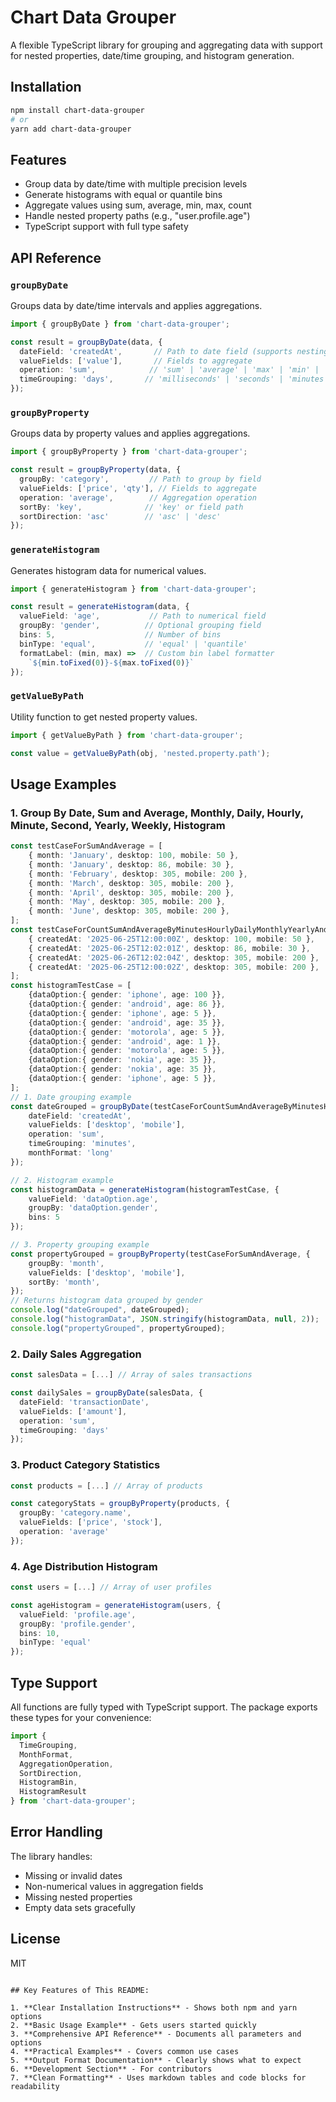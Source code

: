 
# Chart Data Grouper

A flexible TypeScript library for grouping and aggregating data with support for nested properties, date/time grouping, and histogram generation.

## Installation

```bash
npm install chart-data-grouper
# or
yarn add chart-data-grouper
```

## Features

- Group data by date/time with multiple precision levels
- Generate histograms with equal or quantile bins
- Aggregate values using sum, average, min, max, count
- Handle nested property paths (e.g., "user.profile.age")
- TypeScript support with full type safety

## API Reference

### `groupByDate`

Groups data by date/time intervals and applies aggregations.

```typescript
import { groupByDate } from 'chart-data-grouper';

const result = groupByDate(data, {
  dateField: 'createdAt',       // Path to date field (supports nesting)
  valueFields: ['value'],       // Fields to aggregate
  operation: 'sum',            // 'sum' | 'average' | 'max' | 'min' | 'count'
  timeGrouping: 'days',       // 'milliseconds' | 'seconds' | 'minutes' | 'hours' | 'days' | 'weeks' | 'months' | 'years' | 'YYYY-MM-DD-HH:mm:ss:SSS'
});
```

### `groupByProperty`

Groups data by property values and applies aggregations.

```typescript
import { groupByProperty } from 'chart-data-grouper';

const result = groupByProperty(data, {
  groupBy: 'category',         // Path to group by field
  valueFields: ['price', 'qty'], // Fields to aggregate
  operation: 'average',        // Aggregation operation
  sortBy: 'key',              // 'key' or field path
  sortDirection: 'asc'        // 'asc' | 'desc'
});
```

### `generateHistogram`

Generates histogram data for numerical values.

```typescript
import { generateHistogram } from 'chart-data-grouper';

const result = generateHistogram(data, {
  valueField: 'age',           // Path to numerical field
  groupBy: 'gender',          // Optional grouping field
  bins: 5,                    // Number of bins
  binType: 'equal',           // 'equal' | 'quantile'
  formatLabel: (min, max) =>  // Custom bin label formatter
    `${min.toFixed(0)}-${max.toFixed(0)}`
});
```

### `getValueByPath`

Utility function to get nested property values.

```typescript
import { getValueByPath } from 'chart-data-grouper';

const value = getValueByPath(obj, 'nested.property.path');
```

## Usage Examples
### 1. Group By Date, Sum and Average, Monthly, Daily, Hourly, Minute, Second, Yearly, Weekly, Histogram

```typescript
const testCaseForSumAndAverage = [
    { month: 'January', desktop: 100, mobile: 50 },
    { month: 'January', desktop: 86, mobile: 30 },
    { month: 'February', desktop: 305, mobile: 200 },
    { month: 'March', desktop: 305, mobile: 200 },
    { month: 'April', desktop: 305, mobile: 200 },
    { month: 'May', desktop: 305, mobile: 200 },
    { month: 'June', desktop: 305, mobile: 200 },
];
const testCaseForCountSumAndAverageByMinutesHourlyDailyMonthlyYearlyAndNone = [
    { createdAt: '2025-06-25T12:00:00Z', desktop: 100, mobile: 50 },
    { createdAt: '2025-06-25T12:02:01Z', desktop: 86, mobile: 30 },
    { createdAt: '2025-06-26T12:02:04Z', desktop: 305, mobile: 200 },
    { createdAt: '2025-06-25T12:00:02Z', desktop: 305, mobile: 200 },
];
const histogramTestCase = [
    {dataOption:{ gender: 'iphone', age: 100 }},
    {dataOption:{ gender: 'android', age: 86 }},
    {dataOption:{ gender: 'iphone', age: 5 }},
    {dataOption:{ gender: 'android', age: 35 }},
    {dataOption:{ gender: 'motorola', age: 5 }},
    {dataOption:{ gender: 'android', age: 1 }},
    {dataOption:{ gender: 'motorola', age: 5 }},
    {dataOption:{ gender: 'nokia', age: 35 }},
    {dataOption:{ gender: 'nokia', age: 35 }},
    {dataOption:{ gender: 'iphone', age: 5 }},
];
// 1. Date grouping example
const dateGrouped = groupByDate(testCaseForCountSumAndAverageByMinutesHourlyDailyMonthlyYearlyAndNone, {
    dateField: 'createdAt',
    valueFields: ['desktop', 'mobile'],
    operation: 'sum',
    timeGrouping: 'minutes',
    monthFormat: 'long'
});

// 2. Histogram example
const histogramData = generateHistogram(histogramTestCase, {
    valueField: 'dataOption.age',
    groupBy: 'dataOption.gender',
    bins: 5
});

// 3. Property grouping example
const propertyGrouped = groupByProperty(testCaseForSumAndAverage, {
    groupBy: 'month',
    valueFields: ['desktop', 'mobile'],
    sortBy: 'month',
});
// Returns histogram data grouped by gender
console.log("dateGrouped", dateGrouped);
console.log("histogramData", JSON.stringify(histogramData, null, 2));
console.log("propertyGrouped", propertyGrouped);

```

### 2. Daily Sales Aggregation

```typescript
const salesData = [...] // Array of sales transactions

const dailySales = groupByDate(salesData, {
  dateField: 'transactionDate',
  valueFields: ['amount'],
  operation: 'sum',
  timeGrouping: 'days'
});
```

### 3. Product Category Statistics

```typescript
const products = [...] // Array of products

const categoryStats = groupByProperty(products, {
  groupBy: 'category.name',
  valueFields: ['price', 'stock'],
  operation: 'average'
});
```

### 4. Age Distribution Histogram

```typescript
const users = [...] // Array of user profiles

const ageHistogram = generateHistogram(users, {
  valueField: 'profile.age',
  groupBy: 'profile.gender',
  bins: 10,
  binType: 'equal'
});
```

## Type Support

All functions are fully typed with TypeScript support. The package exports these types for your convenience:

```typescript
import {
  TimeGrouping,
  MonthFormat,
  AggregationOperation,
  SortDirection,
  HistogramBin,
  HistogramResult
} from 'chart-data-grouper';
```

## Error Handling

The library handles:
- Missing or invalid dates
- Non-numerical values in aggregation fields
- Missing nested properties
- Empty data sets gracefully

## License

MIT
```

## Key Features of This README:

1. **Clear Installation Instructions** - Shows both npm and yarn options
2. **Basic Usage Example** - Gets users started quickly
3. **Comprehensive API Reference** - Documents all parameters and options
4. **Practical Examples** - Covers common use cases
5. **Output Format Documentation** - Clearly shows what to expect
6. **Development Section** - For contributors
7. **Clean Formatting** - Uses markdown tables and code blocks for readability
```